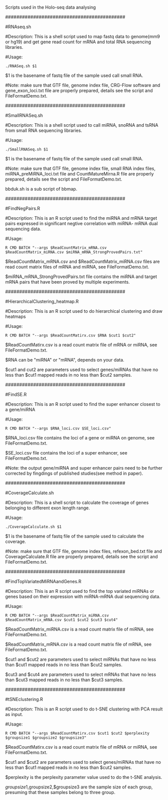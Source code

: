 Scripts used in the Holo-seq data analysing

###########################################

#RNAseq.sh

#Description: This is a shell script used to map fastq data to genome(mm9 or hg19) and get gene read count for mRNA and total RNA sequencing libraries.

#Usage: 

	./RNASeq.sh $1
$1 is the basename of fastq file of the sample used call small RNA.

#Note: make sure that GTF file, genome index file, CRG-Flow software and gene_exon_loci.txt file are properly prepared, details see the script and FileFormatDemo.txt.


###########################################

#SmallRNASeq.sh

#Description: This is a shell script used to call miRNA, snoRNA and tsRNA from small RNA sequencing libraries.

#Usage: 

	./SmallRNASeq.sh $1
$1 is the basename of fastq file of the sample used call small RNA.

#Note: make sure that GTF file, genome index file, small RNA index files, miRNA_preMiRNA_loci.txt file and CountMatureMirna.R file are 
properly prepared, details see the script and FileFormatDemo.txt.

bbduk.sh is a sub script of bbmap.


###########################################

#FindNegPairs.R

#Description: This is an R script used to find the miRNA and mRNA target pairs expressed in significant negtive correlation with miRNA-
mRNA dual sequencing data.

#Usage: 

	R CMD BATCH "--args $ReadCountMatrix_mRNA.csv $ReadCountMatrix_miRNA.csv $miRNA_mRNA_StrongProvedPairs.txt"
$ReadCountMatrix_mRNA.csv and $ReadCountMatrix_miRNA.csv files are read count matrix files of mRNA and miRNA, see FileFormatDemo.txt.

$miRNA_mRNA_StrongProvedPairs.txt file contains the miRNA and target mRNA pairs that have been proved by multiple experiments.


###########################################

#HierarchicalClustering_heatmap.R

#Description: This is an R script used to do hierarchical clustering and draw heatmaps

#Usage: 

	R CMD BATCH "--args $ReadCountMatirx.csv $RNA $cut1 $cut2"

$ReadCountMatirx.csv is a read count matrix file of mRNA or miRNA, see FileFormatDemo.txt.

$RNA can be "miRNA" or "mRNA", depends on your data.

$cut1 and cut2 are parameters used to select genes/miRNAs that have no less than $cut1 mapped reads in no less than $cut2 samples.


###########################################

#FindSE.R

#Description: This is an R script used to find the super enhancer closest to a gene/miRNA

#Usage: 

	R CMD BATCH "--args $RNA_loci.csv $SE_loci.csv"
$RNA_loci.csv file contains the loci of a gene or miRNA on genome, see FileFormatDemo.txt.

$SE_loci.csv file contains the loci of a super enhancer, see FileFormatDemo.txt.

#Note: the output gene/miRNA and super enhancer pairs need to be further corrected by fingdings of published studies(see method in paper).


###########################################

#CoverageCalculate.sh

#Description: This is a shell script to calculate the coverage of genes belonging to different exon length range.

#Usage: 

	./CoverageCalculate.sh $1
$1 is the basename of fastq file of the sample used to calculate the coverage.

#Note: make sure that GTF file, genome index files, refexon_bed.txt file and CoverageCalculate.R file are properly prepared, details see the script and FileFormatDemo.txt.


###########################################

#FindTopVariatedMiRNAandGenes.R

#Description: This is an R script used to find the top variated miRNAs or genes based on their expression with miRNA-mRNA dual sequencing data.

#Usage: 

	R CMD BATCH "--args $ReadCountMatrix_miRNA.csv $ReadCountMatrix_mRNA.csv $cut1 $cut2 $cut3 $cut4"
$ReadCountMatrix_miRNA.csv is  a read count matrix file of miRNA, see FileFormatDemo.txt.

$ReadCountMatrix_mRNA.csv is  a read count matrix file of mRNA, see FileFormatDemo.txt.

$cut1 and $cut2 are parameters used to select miRNAs that have no less than $cut1 mapped reads in no less than $cut2 samples.

$cut3 and $cut4 are parameters used to select mRNAs that have no less than $cut3 mapped reads in no less than $cut3 samples.


###########################################

#tSNEclustering.R

#Description: This is an R script used to do t-SNE clustering with PCA result as input.

#Usage: 

	R CMD BATCH "--args $ReadCountMatirx.csv $cut1 $cut2 $perplexity $groupsize1 $groupsize2 $groupsize3"
$ReadCountMatirx.csv is a read count matrix file of mRNA or miRNA, see FileFormatDemo.txt.

$cut1 and $cut2 are parameters used to select genes/miRNAs that have no less than $cut1 mapped reads in no less than $cut2 samples.

$perplexity is the perplexity parameter value used to do the t-SNE analysis.

$groupsize1,$groupsize2,$groupsize3 are the sample size of each group, presuming that these samples belong to three group.


